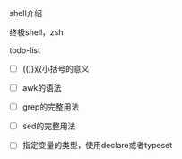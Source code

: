 shell介绍

终极shell，zsh


todo-list
- [ ] (())双小括号的意义
- [ ] awk的语法
- [ ] grep的完整用法
- [ ] sed的完整用法
- [ ] 指定变量的类型，使用declare或者typeset

